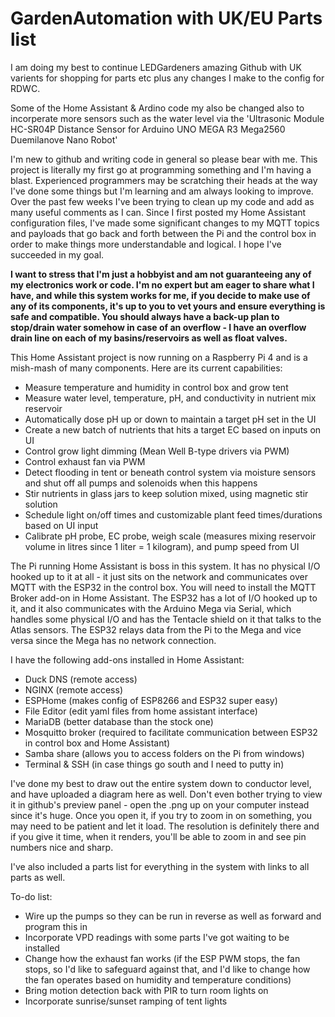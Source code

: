 # GardenAutomation with UK/EU Parts list

I am doing my best to continue LEDGardeners amazing Github with UK varients for shopping for parts etc plus any changes I make to the config for RDWC.

Some of the Home Assistant & Ardino code my also be changed also to incorperate more sensors such as the water level via the 'Ultrasonic Module HC-SR04P Distance Sensor for Arduino UNO MEGA R3 Mega2560 Duemilanove Nano Robot'

I'm new to github and writing code in general so please bear with me. This project is literally my first go at programming something and I'm having a blast. Experienced programmers may be scratching their heads at the way I've done some things but I'm learning and am always looking to improve. Over the past few weeks I've been trying to clean up my code and add as many useful comments as I can. Since I first posted my Home Assistant configuration files, I've made some significant changes to my MQTT topics and payloads that go back and forth between the Pi and the control box in order to make things more understandable and logical. I hope I've succeeded in my goal.

**I want to stress that I'm just a hobbyist and am not guaranteeing any of my electronics work or code. I'm no expert but am eager to share what I have, and while this system works for me, if you decide to make use of any of its components, it's up to you to vet yours and ensure everything is safe and compatible. You should always have a back-up plan to stop/drain water somehow in case of an overflow - I have an overflow drain line on each of my basins/reservoirs as well as float valves.** 

This Home Assistant project is now running on a Raspberry Pi 4 and is a mish-mash of many components. Here are its current capabilities:
- Measure temperature and humidity in control box and grow tent
- Measure water level, temperature, pH, and conductivity in nutrient mix reservoir
- Automatically dose pH up or down to maintain a target pH set in the UI
- Create a new batch of nutrients that hits a target EC based on inputs on UI
- Control grow light dimming (Mean Well B-type drivers via PWM)
- Control exhaust fan via PWM
- Detect flooding in tent or beneath control system via moisture sensors and shut off all pumps and solenoids when this happens
- Stir nutrients in glass jars to keep solution mixed, using magnetic stir solution
- Schedule light on/off times and customizable plant feed times/durations based on UI input
- Calibrate pH probe, EC probe, weigh scale (measures mixing reservoir volume in litres since 1 liter = 1 kilogram), and pump speed from UI

The Pi running Home Assistant is boss in this system. It has no physical I/O hooked up to it at all - it just sits on the network and communicates over MQTT with the ESP32 in the control box. You will need to install the MQTT Broker add-on in Home Assistant. The ESP32 has a lot of I/O hooked up to it, and it also communicates with the Arduino Mega via Serial, which handles some physical I/O and has the Tentacle shield on it that talks to the Atlas sensors. The ESP32 relays data from the Pi to the Mega and vice versa since the Mega has no network connection.

I have the following add-ons installed in Home Assistant:
- Duck DNS (remote access)
- NGINX (remote access)
- ESPHome (makes config of ESP8266 and ESP32 super easy)
- File Editor (edit yaml files from home assistant interface)
- MariaDB (better database than the stock one)
- Mosquitto broker (required to facilitate communication between ESP32 in control box and Home Assistant)
- Samba share (allows you to access folders on the Pi from windows)
- Terminal & SSH (in case things go south and I need to putty in)

I've done my best to draw out the entire system down to conductor level, and have uploaded a diagram here as well. Don't even bother trying to view it in github's preview panel - open the .png up on your computer instead since it's huge. Once you open it, if you try to zoom in on something, you may need to be patient and let it load. The resolution is definitely there and if you give it time, when it renders, you'll be able to zoom in and see pin numbers nice and sharp. 

I've also included a parts list for everything in the system with links to all parts as well. 

To-do list:
- Wire up the pumps so they can be run in reverse as well as forward and program this in
- Incorporate VPD readings with some parts I've got waiting to be installed
- Change how the exhaust fan works (if the ESP PWM stops, the fan stops, so I'd like to safeguard against that, and I'd like to change how the fan operates based on humidity and temperature conditions) 
- Bring motion detection back with PIR to turn room lights on 
- Incorporate sunrise/sunset ramping of tent lights
